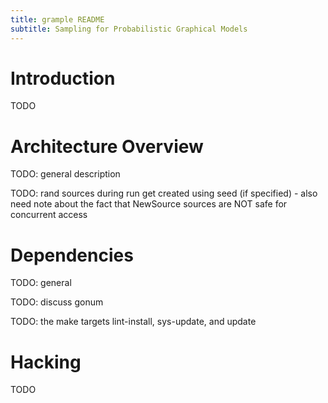 ```yaml
---
title: grample README
subtitle: Sampling for Probabilistic Graphical Models
---
```


# Introduction

TODO

# Architecture Overview

TODO: general description

TODO: rand sources during run get created using seed (if specified) - also need
      note about the fact that NewSource sources are NOT safe for concurrent access

# Dependencies

TODO: general

TODO: discuss gonum

TODO: the make targets lint-install, sys-update, and update

# Hacking

TODO
